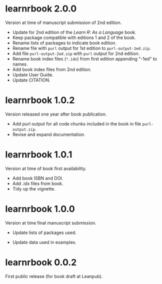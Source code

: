 # learnrbook 2.0.0

Version at time of manuscript submission of 2nd edition.

-  Update for 2nd edition of the _Learn R: As a Language_ book.
-  Keep package compatible with editions 1 and 2 of the book.
-  Rename lists of packages to indicate book edition.
-  Rename file with `purl` output for 1st edition to `purl-output-1ed.zip`.
-  Add file `purl-output-2ed.zip` with `purl` output for 2nd edition.
-  Rename book index files (`*.idx`) from first edition appending "-1ed" to names.
-  Add book index files from 2nd edition.
-  Update User Guide.
-  Update CITATION.

# learnrbook 1.0.2

Version released one year after book publication.

-   Add purl output for all code chunks included in the book in file `purl-output.zip`.
-   Revise and expand documentation.

# learnrbook 1.0.1

Version at time of book first availability.

-   Add book ISBN and DOI.
-   Add .idx files from book.
-   Tidy up the vignette.

# learnrbook 1.0.0

Version at time final manuscript submission.

-   Update lists of packages used.

-   Update data used in examples.

# learnrbook 0.0.2

First public release (for book draft at Leanpub).

